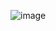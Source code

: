 ![image](https://github.com/dvd-2008/carrito-2/assets/128089437/bdc57317-99ea-43d2-9049-1edb17a11f8a)

